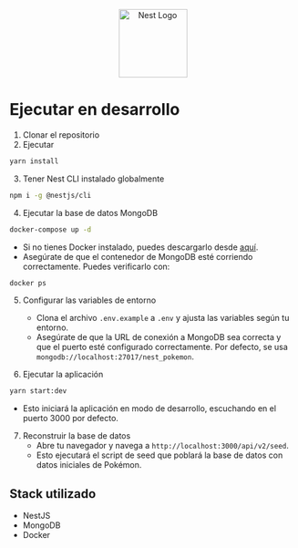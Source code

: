 <p align="center">
  <a href="http://nestjs.com/" target="blank"><img src="https://nestjs.com/img/logo-small.svg" width="120" alt="Nest Logo" /></a>
</p>

# Ejecutar en desarrollo

1. Clonar el repositorio
2. Ejecutar
```bash
yarn install
```

3. Tener Nest CLI instalado globalmente
```bash
npm i -g @nestjs/cli
```

4. Ejecutar la base de datos MongoDB
```bash
docker-compose up -d
```
   - Si no tienes Docker instalado, puedes descargarlo desde [aquí](https://www.docker.com/get-started/).
   - Asegúrate de que el contenedor de MongoDB esté corriendo correctamente. Puedes verificarlo con:
```bash
docker ps
```

5. Configurar las variables de entorno
   - Clona el archivo `.env.example` a `.env` y ajusta las variables según tu entorno.
   - Asegúrate de que la URL de conexión a MongoDB sea correcta y que el puerto esté configurado correctamente. Por defecto, se usa `mongodb://localhost:27017/nest_pokemon`.

6. Ejecutar la aplicación
```bash
yarn start:dev
```
   - Esto iniciará la aplicación en modo de desarrollo, escuchando en el puerto 3000 por defecto.

7. Reconstruir la base de datos
   - Abre tu navegador y navega a `http://localhost:3000/api/v2/seed`.
   - Esto ejecutará el script de seed que poblará la base de datos con datos iniciales de Pokémon.

## Stack utilizado
- NestJS
- MongoDB
- Docker
